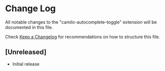 # Change Log

All notable changes to the "camilo-autocomplete-toggle" extension will be documented in this file.

Check [Keep a Changelog](http://keepachangelog.com/) for recommendations on how to structure this file.

## [Unreleased]

- Initial release